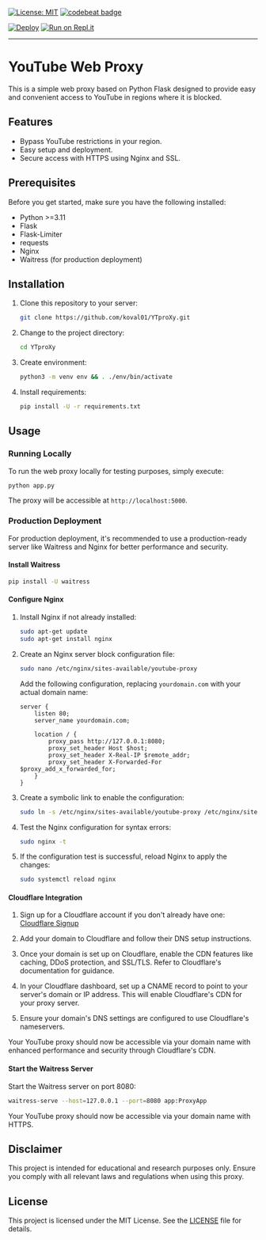 [![License: MIT](https://img.shields.io/badge/License-MIT-yellow.svg)](https://opensource.org/licenses/MIT)
[![codebeat badge](https://codebeat.co/badges/d57442c7-9eae-4c04-8d9e-66d7663ec36b)](https://codebeat.co/projects/github-com-koval01-ytproxy-main)

[![Deploy](https://www.herokucdn.com/deploy/button.svg)](https://heroku.com/deploy?template=https://github.com/koval01/YTproXy/tree/main)
[![Run on Repl.it](https://repl.it/badge/github/koval01/YTproXy)](https://repl.it/github/koval01/YTproXy)

---

# YouTube Web Proxy

This is a simple web proxy based on Python Flask designed to provide easy and convenient access to YouTube in regions where it is blocked.

## Features

- Bypass YouTube restrictions in your region.
- Easy setup and deployment.
- Secure access with HTTPS using Nginx and SSL.

## Prerequisites

Before you get started, make sure you have the following installed:

- Python >=3.11
- Flask
- Flask-Limiter
- requests
- Nginx
- Waitress (for production deployment)

## Installation

1. Clone this repository to your server:

   ```bash
   git clone https://github.com/koval01/YTproXy.git
   ```

2. Change to the project directory:

   ```bash
   cd YTproXy
   ```

3. Create environment:

   ```bash
   python3 -m venv env && . ./env/bin/activate
   ```

4. Install requirements:

   ```bash
   pip install -U -r requirements.txt
   ```

## Usage

### Running Locally

To run the web proxy locally for testing purposes, simply execute:

```bash
python app.py
```

The proxy will be accessible at `http://localhost:5000`.

### Production Deployment

For production deployment, it's recommended to use a production-ready server like Waitress and Nginx for better performance and security.

#### Install Waitress

```bash
pip install -U waitress
```

#### Configure Nginx

1. Install Nginx if not already installed:

   ```bash
   sudo apt-get update
   sudo apt-get install nginx
   ```

2. Create an Nginx server block configuration file:

   ```bash
   sudo nano /etc/nginx/sites-available/youtube-proxy
   ```

   Add the following configuration, replacing `yourdomain.com` with your actual domain name:

   ```nginx
   server {
       listen 80;
       server_name yourdomain.com;

       location / {
           proxy_pass http://127.0.0.1:8080;
           proxy_set_header Host $host;
           proxy_set_header X-Real-IP $remote_addr;
           proxy_set_header X-Forwarded-For $proxy_add_x_forwarded_for;
       }
   }
   ```

3. Create a symbolic link to enable the configuration:

   ```bash
   sudo ln -s /etc/nginx/sites-available/youtube-proxy /etc/nginx/sites-enabled/
   ```

4. Test the Nginx configuration for syntax errors:

   ```bash
   sudo nginx -t
   ```

5. If the configuration test is successful, reload Nginx to apply the changes:

   ```bash
   sudo systemctl reload nginx
   ```

#### Cloudflare Integration

1. Sign up for a Cloudflare account if you don't already have one: [Cloudflare Signup](https://www.cloudflare.com/)

2. Add your domain to Cloudflare and follow their DNS setup instructions.

3. Once your domain is set up on Cloudflare, enable the CDN features like caching, DDoS protection, and SSL/TLS. Refer to Cloudflare's documentation for guidance.

4. In your Cloudflare dashboard, set up a CNAME record to point to your server's domain or IP address. This will enable Cloudflare's CDN for your proxy server.

5. Ensure your domain's DNS settings are configured to use Cloudflare's nameservers.

Your YouTube proxy should now be accessible via your domain name with enhanced performance and security through Cloudflare's CDN.

#### Start the Waitress Server

Start the Waitress server on port 8080:

```bash
waitress-serve --host=127.0.0.1 --port=8080 app:ProxyApp
```

Your YouTube proxy should now be accessible via your domain name with HTTPS.

## Disclaimer

This project is intended for educational and research purposes only. Ensure you comply with all relevant laws and regulations when using this proxy.

## License

This project is licensed under the MIT License. See the [LICENSE](LICENSE) file for details.
